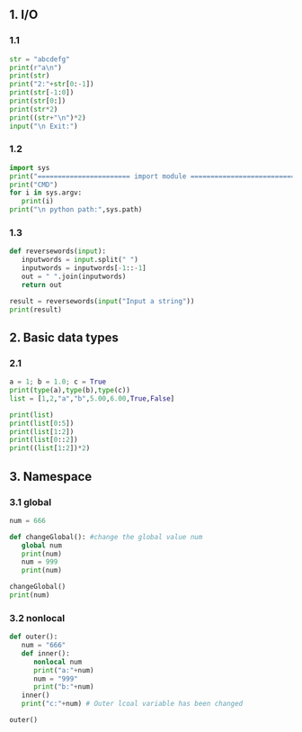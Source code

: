## 1. I/O

### 1.1 
```Python
str = "abcdefg"
print(r"a\n")
print(str)
print("2:"+str[0:-1])
print(str[-1:0])
print(str[0:])
print(str*2)
print((str+"\n")*2)
input("\n Exit:")

```

### 1.2
```Python
import sys
print("======================= import module ============================")
print("CMD")
for i in sys.argv:
   print(i)
print("\n python path:",sys.path)
```

### 1.3
```Python
def reversewords(input):
   inputwords = input.split(" ")
   inputwords = inputwords[-1::-1]
   out = " ".join(inputwords)
   return out

result = reversewords(input("Input a string"))
print(result)
```

## 2. Basic data types
### 2.1
```Python
a = 1; b = 1.0; c = True
print(type(a),type(b),type(c))
list = [1,2,"a","b",5.00,6.00,True,False]

print(list)
print(list[0:5])
print(list[1:2])
print(list[0::2])
print((list[1:2])*2)
```
## 3. Namespace
### 3.1 global
```Python
num = 666

def changeGlobal(): #change the global value num
   global num
   print(num)
   num = 999
   print(num)

changeGlobal()
print(num)
```
### 3.2 nonlocal
```Python
def outer():
   num = "666"
   def inner():
      nonlocal num
      print("a:"+num)
      num = "999"
      print("b:"+num)
   inner()
   print("c:"+num) # Outer lcoal variable has been changed

outer()

```
